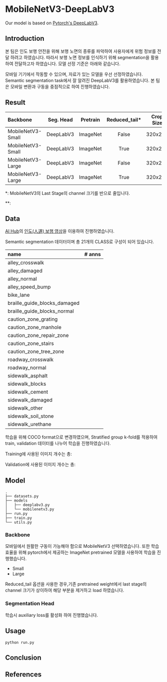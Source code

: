 # MobileNetV3-DeepLabV3
Our model is based on [Pytorch's DeepLabV3](https://github.com/pytorch/vision/blob/main/torchvision/models/segmentation/deeplabv3.py).

## Introduction
본 팀은 인도 보행 안전을 위해 보행 노면의 종류를 파악하여 사용자에게 위험 정보를 전달 하려고 하였습니다. 따라서 보행 노면 정보를 인식하기 위해 segmentation을 활용하여 전달하고자 하였습니다. 모델 선정 기준은 아래와 같습니다.

모바일 기기에서 작동할 수 있으며, 자료가 있는 모델을 우선 선정하였습니다. Semantic segmentation task에서 잘 알려진 DeepLabV3를 활용하였습니다. 본 팀은 모바일 변환과 구동을 중점적으로 하여 진행하였습니다.

## Result
| Backbone          | Seg. Head | Pretrain | Reduced_tail* | Crop Size | mIoU** | #params(M) | MACs(G) |
| :---------------- | :-------: | :------: | :-----------: | :-------: | :----: | :--------: | :-----: |
| MobileNetV3-Small | DeepLabV3 | ImageNet |     False     |  320x240  |   -    |    6.13    |  1.69   |
| MobileNetV3-Small | DeepLabV3 | ImageNet |     True      |  320x240  |   -    |    3.51    |   1.0   |
| MobileNetV3-Large | DeepLabV3 | ImageNet |     False     |  320x240  |   -    |   11.03    |  2.91   |
| MobileNetV3-Large | DeepLabV3 | ImageNet |     True      |  320x240  |   -    |    6.11    |  1.68   |

*: MobileNetV3의 Last Stage의 channel 크기를 반으로 줄입니다.

**: 

## Data
[AI Hub](https://aihub.or.kr/)의 [인도(人道) 보행 영상](https://aihub.or.kr/aidata/136)을 이용하여 진행하였습니다.

Semantic segmentation 데이터이며 총 21개의 CLASS로 구성이 되어 있습니다.

| name                         | # anns |
| :--------------------------- | :----: |
| alley_crosswalk              |        |
| alley_damaged                |        |
| alley_normal                 |        |
| alley_speed_bump             |        |
| bike_lane                    |        |
| braille_guide_blocks_damaged |        |
| braille_guide_blocks_normal  |        |
| caution_zone_grating         |        |
| caution_zone_manhole         |        |
| caution_zone_repair_zone     |        |
| caution_zone_stairs          |        |
| caution_zone_tree_zone       |        |
| roadway_crosswalk            |        |
| roadway_normal               |        |
| sidewalk_asphalt             |        |
| sidewalk_blocks              |        |
| sidewalk_cement              |        |
| sidewalk_damaged             |        |
| sidewalk_other               |        |
| sidewalk_soil_stone          |        |
| sidewalk_urethane            |        |

학습을 위해 COCO format으로 변경하였으며, Stratified group k-fold를 적용하여 train, validation 데이터를 나누어 학습을 진행하였습니다.

Training에 사용된 이미지 개수는 총:

Validation에 사용된 이미지 개수는 총:


## Model
```
.
├── datasets.py
├── models
│   ├── deeplabv3.py
│   └── mobilenetv3.py
├── run.py
├── train.py
└── utils.py
```
### Backbone

모바일에서 원활한 구동이 가능해야 함으로 MobileNetV3 선택하였습니다. 또한 학습 효율을 위해 pytorch에서 제공하는 ImageNet pretrained 모델을 사용하여 학습을 진행했습니다.

- Small
- Large

Reduced_tail 옵션을 사용한 경우,기존 pretrained weight에서 last stage의 channel 크기가 상이하여 해당 부분을 제거하고 load 하였습니다.

### Segmentation Head

학습시 auxiliary loss를 활성화 하여 진행했습니다.


## Usage
```
python run.py
```

## Conclusion


## References